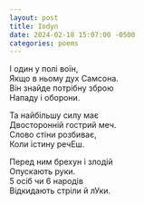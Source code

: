 ```yaml
---
layout: post
title: Iodyn
date: 2024-02-18 15:07:00 -0500
categories: poems
---
```


І один у полі воїн,\
Якщо в ньому дух Самсона.\
Він знайде потрібну зброю\
Нападу і оборони.

Та найбільшу силу має\
Двосторонній гострий меч.\
Слово стіни розбиває,\
Коли істину речЕш.

Перед ним брехун і злодій\
Опускають руки.\
5 осіб чи 6 народів\
Відкидають стріли й лУки.